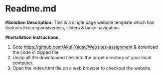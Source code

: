 # Readme.md
<b>#Solution Description: </b>
This is a single page website template which has features like responsiveness, sliders & basic navigation.

<b>#Installation Instructions:</b>

1. Goto https://github.com/Akul-Yadav/Websites-assignment & download the code in zipped file.
2. Unzip all the downloaded files into the target directory of your local computer.
3. Open the index.html file on a web browser to checkout the website.
